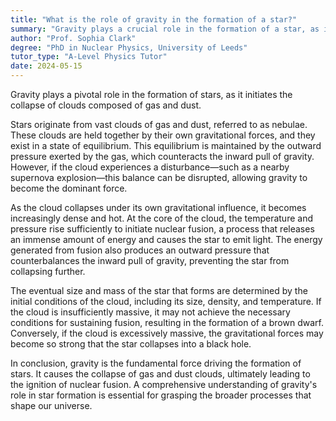 ```yaml
---
title: "What is the role of gravity in the formation of a star?"
summary: "Gravity plays a crucial role in the formation of a star, as it causes the collapse of a cloud of gas and dust."
author: "Prof. Sophia Clark"
degree: "PhD in Nuclear Physics, University of Leeds"
tutor_type: "A-Level Physics Tutor"
date: 2024-05-15
---
```


Gravity plays a pivotal role in the formation of stars, as it initiates the collapse of clouds composed of gas and dust.

Stars originate from vast clouds of gas and dust, referred to as nebulae. These clouds are held together by their own gravitational forces, and they exist in a state of equilibrium. This equilibrium is maintained by the outward pressure exerted by the gas, which counteracts the inward pull of gravity. However, if the cloud experiences a disturbance—such as a nearby supernova explosion—this balance can be disrupted, allowing gravity to become the dominant force.

As the cloud collapses under its own gravitational influence, it becomes increasingly dense and hot. At the core of the cloud, the temperature and pressure rise sufficiently to initiate nuclear fusion, a process that releases an immense amount of energy and causes the star to emit light. The energy generated from fusion also produces an outward pressure that counterbalances the inward pull of gravity, preventing the star from collapsing further.

The eventual size and mass of the star that forms are determined by the initial conditions of the cloud, including its size, density, and temperature. If the cloud is insufficiently massive, it may not achieve the necessary conditions for sustaining fusion, resulting in the formation of a brown dwarf. Conversely, if the cloud is excessively massive, the gravitational forces may become so strong that the star collapses into a black hole.

In conclusion, gravity is the fundamental force driving the formation of stars. It causes the collapse of gas and dust clouds, ultimately leading to the ignition of nuclear fusion. A comprehensive understanding of gravity's role in star formation is essential for grasping the broader processes that shape our universe.
    
